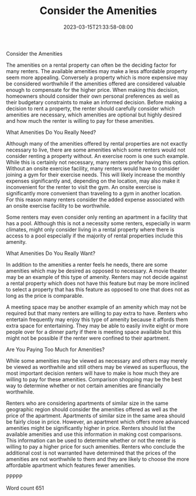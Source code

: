 ﻿---
title: "Consider the Amenities"
date: 2023-03-15T21:33:58-08:00
description: "Renting A House Or Apartment Tips for Web Success"
featured_image: "/images/Renting A House Or Apartment.jpg"
tags: ["Renting A House Or Apartment"]
---

Consider the Amenities

The amenities on a rental property can often be the deciding factor for many renters. The available amenities may make a less affordable property seem more appealing. Conversely a property which is more expensive may be considered worthwhile if the amenities offered are considered valuable enough to compensate for the higher price. When making this decision, homeowners should consider their own personal preferences as well as their budgetary constraints to make an informed decision. Before making a decision to rent a property, the renter should carefully consider which amenities are necessary, which amenities are optional but highly desired and how much the renter is willing to pay for these amenities. 

What Amenities Do You Really Need?

Although many of the amenities offered by rental properties are not exactly necessary to live, there are some amenities which some renters would not consider renting a property without. An exercise room is one such example. While this is certainly not necessary, many renters prefer having this option. Without an onsite exercise facility, many renters would have to consider joining a gym for their exercise needs. This will likely increase the monthly expenses significantly and, depending on the location, may also make it inconvenient for the renter to visit the gym. An onsite exercise is significantly more convenient than traveling to a gym in another location. For this reason many renters consider the added expense associated with an onsite exercise facility to be worthwhile. 

Some renters may even consider only renting an apartment in a facility that has a pool. Although this is not a necessity some renters, especially in warm climates, might only consider living in a rental property where there is access to a pool especially if the majority of rental properties include this amenity. 

What Amenities Do You Really Want?

In addition to the amenities a renter feels he needs, there are some amenities which may be desired as opposed to necessary. A movie theater may be an example of this type of amenity. Renters may not decide against a rental property which does not have this feature but may be more inclined to select a property that has this feature as opposed to one that does not as long as the price is comparable. 

A meeting space may be another example of an amenity which may not be required but that many renters are willing to pay extra to have. Renters who entertain frequently may enjoy this type of amenity because it affords them extra space for entertaining. They may be able to easily invite eight or more people over for a dinner party if there is meeting space available but this might not be possible if the renter were confined to their apartment. 

Are You Paying Too Much for Amenities?

While some amenities may be viewed as necessary and others may merely be viewed as worthwhile and still others may be viewed as superfluous, the most important decision renters will have to make is how much they are willing to pay for these amenities. Comparison shopping may be the best way to determine whether or not certain amenities are financially worthwhile. 

Renters who are considering apartments of similar size in the same geographic region should consider the amenities offered as well as the price of the apartment. Apartments of similar size in the same area should be fairly close in price. However, an apartment which offers more advanced amenities might be significantly higher in price. Renters should list the available amenities and use this information in making cost comparisons. This information can be used to determine whether or not the renter is willing to pay a higher price for such amenities. Renters who conclude the additional cost is not warranted have determined that the prices of the amenities are not worthwhile to them and they are likely to choose the more affordable apartment which features fewer amenities. 

PPPPP

Word count 651






